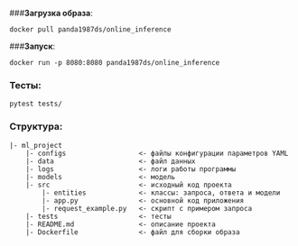 ###**Загрузка образа**:

    docker pull panda1987ds/online_inference

###**Запуск**:

    docker run -p 8080:8080 panda1987ds/online_inference

### **Тесты:**
    pytest tests/

### Структура:
    |- ml_project
        |- configs                  <- файлы конфигурации параметров YAML
        |- data                     <- файл данных
        |- logs                     <- логи работы программы
        |- models                   <- модель
        |- src                      <- исходный код проекта
            |- entities             <- классы: запроса, ответа и модели
            |- app.py               <- основной код приложения
            |- request_example.py   <- скрипт с примером запроса
        |- tests                    <- тесты
        |- README.md                <- описание проекта
        |- Dockerfile               <- файл для сборки образа 



